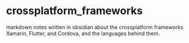 # crossplatform_frameworks
markdown notes written in obsidian about the crossplatform frameworks Xamarin, Flutter, and Cordova, and the languages behind them.

